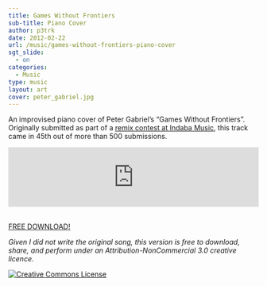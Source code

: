 ```yaml
---
title: Games Without Frontiers
sub-title: Piano Cover
author: p3trk
date: 2012-02-22
url: /music/games-without-frontiers-piano-cover
sgt_slide:
  - on
categories:
  - Music
type: music
layout: art
cover: peter_gabriel.jpg
---
```

An improvised piano cover of Peter Gabriel&#8217;s &#8220;Games Without Frontiers&#8221;. Originally submitted as part of a <a href="http://www.indabamusic.com/opportunities/remix-peter-gabriel/submissions/21033" onclick="javascript:_gaq.push(['_trackEvent','outbound-article','http://www.indabamusic.com']);">remix contest at Indaba Music</a>, this track came in 45th out of more than 500 submissions.


<iframe width="100%" height="120" scrolling="no" frameborder="no" src="https://w.soundcloud.com/player/?url=https%3A//api.soundcloud.com/tracks/37451844&amp;auto_play=false&amp;hide_related=false&amp;show_comments=true&amp;show_user=true&amp;show_reposts=false&amp;visual=false"></iframe>


&nbsp;  
<a href="http://soundcloud.com/peterkappus/games-without-frontiers/download" onclick="javascript:_gaq.push(['_trackEvent','outbound-article','http://soundcloud.com']);" class="button">FREE DOWNLOAD!</a>

*Given I did not write the original song, this version is free to download, share, and perform under an Attribution-NonCommercial 3.0 creative licence.*

<a rel="license" href="http://creativecommons.org/licenses/by-nc/3.0/" onclick="javascript:_gaq.push(['_trackEvent','outbound-article','http://creativecommons.org']);"><img alt="Creative Commons License" style="border-width:0" src="http://i.creativecommons.org/l/by-nc/3.0/80x15.png" /></a>

